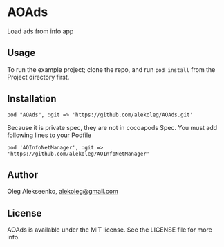 # AOAds

Load ads from info app

## Usage

To run the example project; clone the repo, and run `pod install` from the Project directory first.

## Installation


    pod "AOAds", :git => 'https://github.com/alekoleg/AOAds.git'

Because it is private spec, they are not in cocoapods Spec. You must add following lines to your Podfile
        
    pod 'AOInfoNetManager', :git => 'https://github.com/alekoleg/AOInfoNetManager'


## Author

Oleg Alekseenko, alekoleg@gmail.com

## License

AOAds is available under the MIT license. See the LICENSE file for more info.

